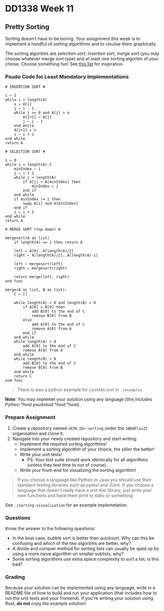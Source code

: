 # DD1338 Week 11

## Pretty Sorting

Sorting doesn't have to be boring. Your assignment this week is to implement a handful of sorting algorithms and to visulise them graphically.

The sorting algoritms are _selection sort_, _insertion sort_, _merge sort_ (you may choose whatever merge sort type) and at least one sorting algoritm of your choise. Choose something fun! See [this list](https://www.geeksforgeeks.org/sorting-algorithms/) for inspiration.

### Psudo Code for Least Mandatory Implementations
```
# INSERTION SORT #

i ← 1
while i < length(A)
    x ← A[i]
    j ← i - 1
    while j >= 0 and A[j] > x
        A[j+1] ← A[j]
        j ← j - 1
    end while
    A[j+1] ← x
    i ← i + 1
end while
return A
```
```
# SELECTION SORT #

i ← 0
while i < length(A)-1
    minIndex ← i
    j ← i + 1
    while j < length(A)
        if A[j] < A[minIndex] then
            minIndex ← j
        end if
    end while
    if minIndex != i then
        swap A[i] and A[minIndex]
    end if
    i ← i + 1
end while
return A
```
```
# MERGE SORT (top-down) #

mergesort(A as list)
    if length(A) == 1 then return A

    left ← A[0]..A[length(A)/2]
    right ← A[length(A)/2]..A[length(A)-1]

    left ← mergesort(left)
    right ← mergesort(right)

    return merge(left, right)
end func

merge(A as list, B as list):
    C ← []

    while length(A) > 0 and length(B) > 0
        if A[0] > B[0] then
            add B[0] to the end of C
            remove B[0] from B
        else
            add A[0] to the end of C
            remove A[0] from A
        end if
    end while
    while length(A) > 0
        add A[0] to the end of C
        remove A[0] from A
    end while
    while length(B) > 0
        add B[0] to the end of C
        remove B[0] from B
    end while
    return C
end func
```

>There is also a python example for cocktail sort in `./examples`.

**Note**: You may implemet your solution using any language (this includes Python *_host_ psudokod *_host_ *_host_).

### Prepare Assignment

1) Create a repository named `<KTH_ID>-sorting` under the `INDAPlus22` organisation and clone it.
2) Navigate into your newly created repository and start writing.
    - Implement the required sorting algorithms!
    - Implement a sorting algorithm of your choice, the sillier the better!
    - Write your unit tests!
        - PS. Your test suite should work identically for all algorithms (unless they test time to run of course).
    - Write your front-end for visualizing the sorting algorithm!

> If you choose a language like Python or Java you should use their standard testing libraries such as pytest and JUnit. If you choose a language that doesn't really have a unit test library, just write your own functions and have them print to stdio or something

See `./sorting-visualisation` for an example implemetation.

### Questions

Know the answer to the following questions:
- In the best case, bubble sort is better than quicksort. Why can this be confusing and which of the two algoritms are better, why?
- A divide and conquer method for sorting lists can usually be sped up by using a more naive algorithm on smaller sublists, why?
- Some sorting algorithms use extra space complexity to sort a list, is this bad?


### Grading

Because your solution can be implemented using any language, write in a README file of how to build and run your application (that includes how to run the unit tests and your frontend). If you're writing your solution using Rust, **_do not_** copy the example solution!


